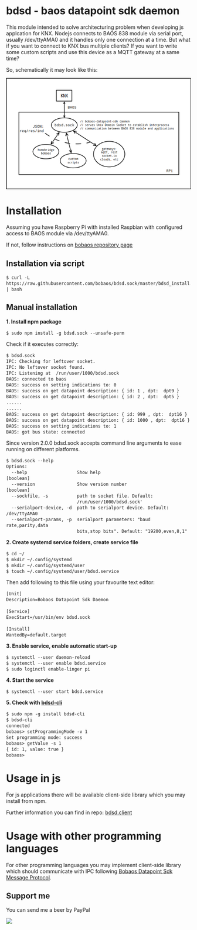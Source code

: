 # bdsd - baos datapoint sdk daemon

This module intended to solve architecturing problem when developing js applcation for KNX.
Nodejs connects to BAOS 838 module via serial port, usually /dev/ttyAMA0 and it handles only one connection at a time.
But what if you want to connect to KNX bus multiple clients?
If you want to write some custom scripts and use this device as a MQTT gateway at a same time?

So, schematically it may look like this:

![meow](./scheme.png)

# Installation

Assuming you have Raspberry Pi with installed Raspbian with configured access to BAOS module via /dev/ttyAMA0.

If not, follow instructions on [bobaos repository page](https://github.com/shabunin/bobaos#installation)

## Installation via script

```
$ curl -L https://raw.githubusercontent.com/bobaos/bdsd.sock/master/bdsd_install.sh | bash
```

## Manual installation

**1. Install npm package**

```
$ sudo npm install -g bdsd.sock --unsafe-perm
```

Check if it executes correctly:

```
$ bdsd.sock
IPC: Checking for leftover socket.
IPC: No leftover socket found.
IPC: Listening at  /run/user/1000/bdsd.sock
BAOS: connected to baos
BAOS: success on setting indications to: 0
BAOS: success on get datapoint description: { id: 1 , dpt:  dpt9 }
BAOS: success on get datapoint description: { id: 2 , dpt:  dpt5 }
......
......
BAOS: success on get datapoint description: { id: 999 , dpt:  dpt16 }
BAOS: success on get datapoint description: { id: 1000 , dpt:  dpt16 }
BAOS: success on setting indications to: 1
BAOS: got bus state: connected
```

Since version 2.0.0 bdsd.sock accepts command line arguments to ease running on different platforms.

```
$ bdsd.sock --help
Options:
  --help                   Show help                                   [boolean]
  --version                Show version number                         [boolean]
  --sockfile, -s           path to socket file. Default:
                           /run/user/1000/bdsd.sock'
  --serialport-device, -d  path to serialport device. Default: /dev/ttyAMA0
  --serialport-params, -p  serialport parameters: "baud rate,parity,data
                           bits,stop bits". Default: "19200,even,8,1"
```

**2. Create systemd service folders, create service file**

```
$ cd ~/
$ mkdir ~/.config/systemd
$ mkdir ~/.config/systemd/user
$ touch ~/.config/systemd/user/bdsd.service
```

Then add following to this file using your favourite text editor:

```
[Unit]
Description=Bobaos Datapoint Sdk Daemon

[Service]
ExecStart=/usr/bin/env bdsd.sock

[Install]
WantedBy=default.target
```

**3. Enable service, enable automatic start-up**

```
$ systemctl --user daemon-reload
$ systemctl --user enable bdsd.service
$ sudo loginctl enable-linger pi
```

**4. Start the service**

```
$ systemctl --user start bdsd.service
```

**5. Check with [bdsd-cli](https://github.com/shabunin/bdsd-cli)**

```
$ sudo npm -g install bdsd-cli
$ bdsd-cli
connected
bobaos> setProgrammingMode -v 1
Set programming mode: success
bobaos> getValue -s 1
{ id: 1, value: true }
bobaos>
```

# Usage in js

For js applications there will be available client-side library which you may install from npm.

Further information you can find in repo: [bdsd.client](https://github.com/shabunin/bdsd.client)

# Usage with other programming languages

For other programming languages you may implement client-side library which should communicate with IPC following [Bobaos Datapoint Sdk Message Protocol](./PROTOCOL.md).

## Support me

You can send me a beer by PayPal

[![](https://www.paypalobjects.com/en_US/i/btn/btn_donateCC_LG.gif)](https://paypal.me/shabunin)
